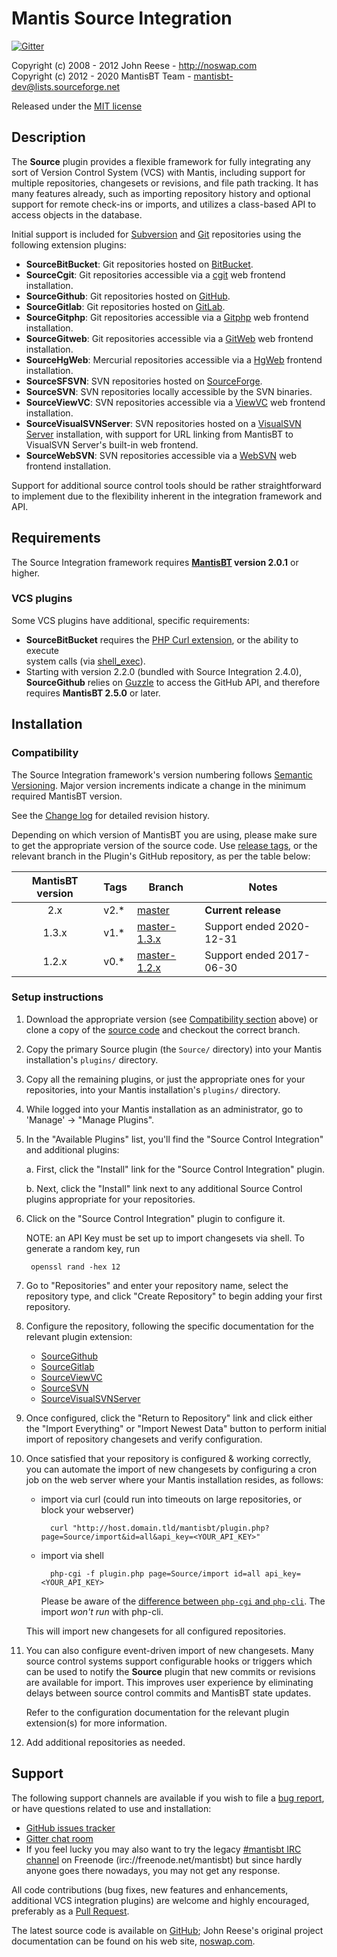 # Mantis Source Integration

[![Gitter](https://img.shields.io/gitter/room/mantisbt-plugins/source-integration.svg)](https://gitter.im/mantisbt-plugins/source-integration)

Copyright (c) 2008 - 2012  John Reese - http://noswap.com  
Copyright (c) 2012 - 2020  MantisBT Team - mantisbt-dev@lists.sourceforge.net

Released under the [MIT license](http://opensource.org/licenses/MIT)


## Description

The **Source** plugin provides a flexible framework for fully integrating any
sort of Version Control System (VCS) with Mantis, including support for
multiple repositories, changesets or revisions, and file path tracking.
It has many features already, such as importing repository history and
optional support for remote check-ins or imports, and utilizes a
class-based API to access objects in the database.

Initial support is included for [Subversion](http://subversion.apache.org/)
and [Git](http://git-scm.com/) repositories using the following extension
plugins:

* **SourceBitBucket**: Git repositories hosted on [BitBucket](http://bitbucket.org/).
* **SourceCgit**: Git repositories accessible via a
  [cgit](http://hjemli.net/git/cgit/) web frontend installation.
* **SourceGithub**: Git repositories hosted on [GitHub](http://github.com/).
* **SourceGitlab**: Git repositories hosted on [GitLab](https://about.gitlab.com/).
* **SourceGitphp**: Git repositories accessible via a
  [Gitphp](https://gitphp.org/) web frontend installation.
* **SourceGitweb**: Git repositories accessible via a
  [GitWeb](https://git.wiki.kernel.org/index.php/Gitweb) web frontend
  installation.
* **SourceHgWeb**: Mercurial repositories accessible via a
  [HgWeb](http://mercurial.selenic.com/wiki/PublishingRepositories#hgweb)
  frontend installation.
* **SourceSFSVN**: SVN repositories hosted on
  [SourceForge](http://sourceforge.net/).
* **SourceSVN**: SVN repositories locally accessible by the SVN binaries.
* **SourceViewVC**: SVN repositories accessible via a
  [ViewVC](http://www.viewvc.org/) web frontend installation.
* **SourceVisualSVNServer**: SVN repositories hosted on a 
  [VisualSVN Server](https://www.visualsvn.com/server/) installation,
  with support for URL linking from MantisBT to VisualSVN Server's built-in web frontend.
* **SourceWebSVN**: SVN repositories accessible via a
  [WebSVN](http://www.websvn.info/) web frontend installation.

Support for additional source control tools should be rather
straightforward to implement due to the flexibility inherent in the
integration framework and API.

## Requirements

The Source Integration framework requires **[MantisBT](http://www.mantisbt.org/)
version 2.0.1** or higher.

### VCS plugins

Some VCS plugins have additional, specific requirements:

- **SourceBitBucket** requires the 
  [PHP Curl extension](http://php.net/book.curl), or the ability to execute  
  system calls (via [shell_exec](http://php.net/function.shell-exec)).
- Starting with version 2.2.0 (bundled with Source Integration 2.4.0), 
  **SourceGithub**  relies on [Guzzle](http://guzzlephp.org/) to access the 
  GitHub API, and therefore requires **MantisBT 2.5.0** or later.


## Installation

### Compatibility

The Source Integration framework's version numbering follows
[Semantic Versioning](http://semver.org/). Major version increments indicate a
change in the minimum required MantisBT version.

See the [Change log](docs/CHANGELOG.md) for detailed revision history.

Depending on which version of MantisBT you are using, please make sure to
get the appropriate version of the source code.
Use [release tags](https://github.com/mantisbt-plugins/source-integration/releases),
or the relevant branch in the Plugin's GitHub repository, as per the table below:

MantisBT version | Tags | Branch | Notes
:---:|---|---|---
2.x   | v2.* | [master](https://github.com/mantisbt-plugins/source-integration/archive/master.zip) | **Current release**
1.3.x | v1.* | [master-1.3.x](https://github.com/mantisbt-plugins/source-integration/archive/master-1.3.x.zip) | Support ended 2020-12-31
1.2.x | v0.* | [master-1.2.x](https://github.com/mantisbt-plugins/source-integration/archive/master-1.2.x.zip) | Support ended 2017-06-30


### Setup instructions

1. Download the appropriate version (see [Compatibility section](#compatibility) above)
   or clone a copy of the [source code](https://github.com/mantisbt-plugins/source-integration/)
   and checkout the correct branch.

2. Copy the primary Source plugin (the `Source/` directory) into your Mantis
   installation's `plugins/` directory.

3. Copy all the remaining plugins, or just the appropriate ones for your
   repositories, into your Mantis installation's `plugins/` directory.

4. While logged into your Mantis installation as an administrator, go to
   'Manage' -> "Manage Plugins".

5. In the "Available Plugins" list, you'll find the "Source Control
   Integration" and additional plugins:

    a. First, click the "Install" link for the "Source Control Integration"
       plugin.

    b. Next, click the "Install" link next to any additional Source Control
       plugins appropriate for your repositories.

6. Click on the "Source Control Integration" plugin to configure it.

   NOTE: an API Key must be set up to import changesets via shell.
   To generate a random key, run

        openssl rand -hex 12

7. Go to "Repositories" and enter your repository name, select the
   repository type, and click "Create Repository" to begin adding your first
   repository.

8. Configure the repository, following the specific documentation for the
   relevant plugin extension:

    * [SourceGithub](docs/CONFIGURING.SourceGithub.md)
    * [SourceGitlab](SourceGitlab/README.md)
    * [SourceViewVC](docs/CONFIGURING.SourceViewVC.md)
    * [SourceSVN](docs/CONFIGURING.SourceSVN.md)
    * [SourceVisualSVNServer](docs/CONFIGURING.SourceVisualSVNServer.md)

9. Once configured, click the "Return to Repository" link and click either
   the "Import Everything" or "Import Newest Data" button to perform initial
   import of repository changesets and verify configuration.

10. Once satisfied that your repository is configured & working correctly,
    you can automate the import of new changesets by configuring a cron
    job on the web server where your Mantis installation resides, as follows:

    * import via curl (could run into timeouts on large repositories,
      or block your webserver)

            curl "http://host.domain.tld/mantisbt/plugin.php?page=Source/import&id=all&api_key=<YOUR_API_KEY>"

    * import via shell

            php-cgi -f plugin.php page=Source/import id=all api_key=<YOUR_API_KEY>

      Please be aware of the [difference between `php-cgi` and `php-cli`](http://www.php-cli.com/php-cli-cgi.shtml).
      The import *won't run* with php-cli.

    This will import new changesets for all configured repositories.

11. You can also configure event-driven import of new changesets. Many source control 
    systems support configurable hooks or triggers which can be used to notify the 
    **Source** plugin that new commits or revisions are available for import. This 
    improves user experience by eliminating delays between source control commits and 
    MantisBT state updates.

    Refer to the configuration documentation for the relevant plugin extension(s) for more 
    information.

12. Add additional repositories as needed.

## Support

The following support channels are available if you wish to file a
[bug report](https://github.com/mantisbt-plugins/source-integration/issues/new),
or have questions related to use and installation:

  - [GitHub issues tracker](http://github.com/mantisbt-plugins/source-integration/issues)
  - [Gitter chat room](https://gitter.im/mantisbt-plugins/source-integration)
  - If you feel lucky you may also want to try the legacy
    [#mantisbt IRC channel](https://webchat.freenode.net/?channels=%23mantisbt)
    on Freenode (irc://freenode.net/mantisbt)
    but since hardly anyone goes there nowadays, you may not get any response.

All code contributions (bug fixes, new features and enhancements, additional
VCS integration plugins) are welcome and highly encouraged, preferably as a
[Pull Request](https://github.com/mantisbt-plugins/source-integration/compare).

The latest source code is available on
[GitHub](https://github.com/mantisbt-plugins/source-integration);
John Reese's original project documentation can be found on his web site,
[noswap.com](http://noswap.com/projects/source-integration/).

